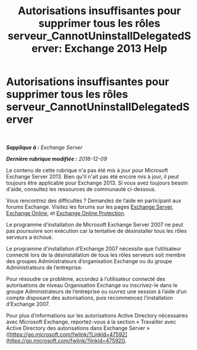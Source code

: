 ﻿---
title: 'Autorisations insuffisantes pour supprimer tous les rôles serveur_CannotUninstallDelegatedServer: Exchange 2013 Help'
TOCTitle: Autorisations insuffisantes pour supprimer tous les rôles serveur_CannotUninstallDelegatedServer
ms:assetid: 214ae6f3-15e7-4337-99e8-40f9547c8e0c
ms:mtpsurl: https://technet.microsoft.com/fr-fr/library/ms.exch.setupreadiness.cannotuninstalldelegatedserver(v=EXCHG.150)
ms:contentKeyID: 50477634
ms.date: 05/23/2018
mtps_version: v=EXCHG.150
ms.translationtype: MT
---

# Autorisations insuffisantes pour supprimer tous les rôles serveur\_CannotUninstallDelegatedServer

 

_**Sapplique à :** Exchange Server_

_**Dernière rubrique modifiée :** 2016-12-09_

Le contenu de cette rubrique n'a pas été mis à jour pour Microsoft Exchange Server 2013. Bien qu'il n'ait pas été encore mis à jour, il peut toujours être applicable pour Exchange 2013. Si vous avez toujours besoin d'aide, consultez les ressources de communauté ci-dessous.

Vous rencontrez des difficultés ? Demandez de l’aide en participant aux forums Exchange. Visitez les forums sur les pages [Exchange Server](https://go.microsoft.com/fwlink/p/?linkid=60612), [Exchange Online](https://go.microsoft.com/fwlink/p/?linkid=267542), et [Exchange Online Protection](https://go.microsoft.com/fwlink/p/?linkid=285351).

Le programme d’installation de Microsoft Exchange Server 2007 ne peut pas poursuivre son exécution car la tentative de désinstaller tous les rôles serveurs a échoué.

Le programme d’installation d’Exchange 2007 nécessite que l’utilisateur connecté lors de la désinstallation de tous les rôles serveurs soit membre des groupes Administrateurs d’organisation Exchange ou du groupe Administrateurs de l’entreprise.

Pour résoudre ce problème, accordez à l’utilisateur connecté des autorisations de niveau Organisation Exchange ou inscrivez-le dans le groupe Administrateurs de l’entreprise ou ouvrez une session à l’aide d’un compte disposant des autorisations, puis recommencez l’installation d’Exchange 2007.

Pour plus d’informations sur les autorisations Active Directory nécessaires avec Microsoft Exchange, reportez-vous à la section « Travailler avec Active Directory des autorisations dans Exchange Server » ([https://go.microsoft.com/fwlink/?LinkId=47592](https://go.microsoft.com/fwlink/?linkid=47592)).

